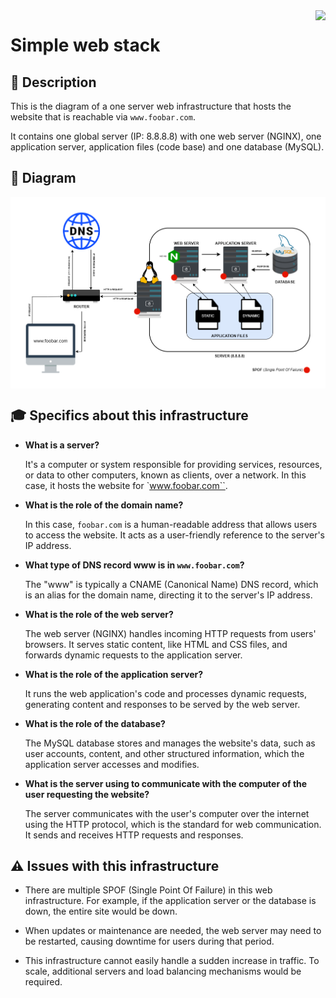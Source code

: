 <img  height="50px" align="right" src="https://apply.holbertonschool.com/holberton-logo.png">

# Simple web stack

## 📄 Description

This is the diagram of a one server web infrastructure that hosts the website that is reachable via `www.foobar.com`.

It contains one global server (IP: 8.8.8.8) with one web server (NGINX), one application server, application files (code base) and one database (MySQL).

## 📑 Diagram

<img align="center" src="https://raw.githubusercontent.com/fchavonet/holbertonschool-system_engineering-devops/main/web_infrastructure_design/assets/0-simple_web_stack.png">

## 🎓 Specifics about this infrastructure

- **What is a server?**

    It's a computer or system responsible for providing services, resources, or data to other computers, known as clients, over a network. In this case, it hosts the website for `www.foobar.com``.

- **What is the role of the domain name?**

    In this case, `foobar.com` is a human-readable address that allows users to access the website. It acts as a user-friendly reference to the server's IP address.

- **What type of DNS record www is in `www.foobar.com`?**

    The "www" is typically a CNAME (Canonical Name) DNS record, which is an alias for the domain name, directing it to the server's IP address.

- **What is the role of the web server?**

    The web server (NGINX) handles incoming HTTP requests from users' browsers. It serves static content, like HTML and CSS files, and forwards dynamic requests to the application server.

- **What is the role of the application server?**

    It runs the web application's code and processes dynamic requests, generating content and responses to be served by the web server.

- **What is the role of the database?**

    The MySQL database stores and manages the website's data, such as user accounts, content, and other structured information, which the application server accesses and modifies.

- **What is the server using to communicate with the computer of the user requesting the website?**

    The server communicates with the user's computer over the internet using the HTTP protocol, which is the standard for web communication. It sends and receives HTTP requests and responses.

## ⚠️ Issues with this infrastructure

- There are multiple SPOF (Single Point Of Failure) in this web infrastructure.
For example, if the application server or the database is down, the entire site would be down.

- When updates or maintenance are needed, the web server may need to be restarted, causing downtime for users during that period.

- This infrastructure cannot easily handle a sudden increase in traffic. To scale, additional servers and load balancing mechanisms would be required.
